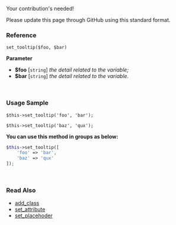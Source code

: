 Your contribution's needed!

Please update this page through GitHub using this standard format.

### Reference
`set_tooltip($foo, $bar)`

**Parameter**
* **$foo** [`string`] *the detail related to the variable;*
* **$bar** [`string`] *the detail related to the variable.*

&nbsp;

### Usage Sample
`$this->set_tooltip('foo', 'bar');`

`$this->set_tooltip('baz', 'qux');`

**You can use this method in groups as below:**
```php
$this->set_tooltip([
    'foo' => 'bar',
    'baz' => 'qux'
]);
```

&nbsp;

### Read Also
* [add_class](./add_class)
* [set_attribute](./set_attribute)
* [set_placehoder](./set_placehoder)
